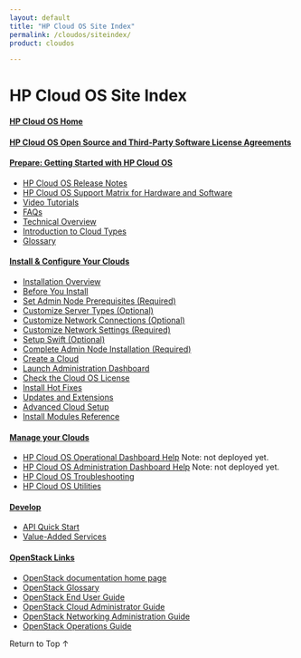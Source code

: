 ```yaml
---
layout: default
title: "HP Cloud OS Site Index"
permalink: /cloudos/siteindex/
product: cloudos

---
```


<a name="_top"> </a>

<script>

function PageRefresh {
onLoad="window.refresh"
}

PageRefresh();

</script>


# HP Cloud OS Site Index

#### [HP Cloud OS Home](/cloudos/)

#### [HP Cloud OS Open Source and Third-Party Software License Agreements](/cloudos/os-3rd-party-license-agreements/)

#### [Prepare: Getting Started with HP Cloud OS](/cloudos/prepare/)

 * [HP Cloud OS Release Notes](/cloudos/releasenotes/) 
 * [HP Cloud OS Support Matrix for Hardware and Software](/cloudos/prepare/supportmatrix/) 
 * [Video Tutorials](/cloudos/prepare/videos/) 
 * [FAQs](/cloudos/prepare/faqs/)  
 * [Technical Overview](/cloudos/prepare/overview/)  
 * [Introduction to Cloud Types](/cloudos/prepare/cloudtypes/) 
 * [Glossary](/cloudos/prepare/glossary/)

#### [Install &amp; Configure Your Clouds](/cloudos/install/)

 * [Installation Overview](/cloudos/install/overview/)
 * [Before You Install](/cloudos/install/before-you-install/)
 * [Set Admin Node Prerequisites (Required)](/cloudos/install/admin-node-prerequisites/)
 * [Customize Server Types (Optional)](/cloudos/install/customize-server-types/)
 * [Customize Network Connections (Optional)](/cloudos/install/customize-network-connections/)
 * [Customize Network Settings (Required)](/cloudos/install/customize-network-settings/)
 * [Setup Swift (Optional)](/cloudos/install/setup-swift/)
 * [Complete Admin Node Installation (Required)](/cloudos/install/complete-admin-node-installation/)
 * [Create a Cloud](/cloudos/install/create-cloud/) 
 * [Launch Administration Dashboard](/cloudos/install/launch-admin-dashboard/)
 * [Check the Cloud OS License](/cloudos/install/license/)
 * [Install Hot Fixes](/cloudos/install/hot-fixes/)
 * [Updates and Extensions](/cloudos/install/updates-and-extensions/)
 * [Advanced Cloud Setup](/cloudos/install/advanced-cloud-setup/)
 * [Install Modules Reference](/cloudos/install/install-modules-reference/)

#### [Manage your Clouds](/cloudos/manage/)

* [HP Cloud OS Operational Dashboard Help](http://docs.hpcloud.com/cloudos/operational-dashboard/index.htm)  Note: not deployed yet.
* [HP Cloud OS Administration Dashboard Help](http://docs.hpcloud.com/cloudos/admin-dashboard/index.htm)  Note: not deployed yet.
* [HP Cloud OS Troubleshooting](/cloudos/troubleshooting/) 
* [HP Cloud OS Utilities](/cloudos/utilities/)

#### [Develop](/cloudos/develop/)

 * [API Quick Start](/cloudos/api/quickstart/)
 * [Value-Added Services](/cloudos/api/services/)   
 
#### [OpenStack Links](/cloudos/openstack/)
 
 * [OpenStack documentation home page](http://docs.openstack.org/)
 * [OpenStack Glossary](http://docs.openstack.org/glossary/content/glossary.html)
 * [OpenStack End User Guide](http://docs.openstack.org/user-guide/content/index.html)
 * [OpenStack Cloud Administrator Guide](http://docs.openstack.org/trunk/openstack-compute/admin/content/index.html)
 * [OpenStack Networking Administration Guide](http://docs.openstack.org/trunk/openstack-network/admin/content/index.html)
 * [OpenStack Operations Guide](http://docs.openstack.org/trunk/openstack-ops/content/index.html)
 
<a href="#_top" style="padding:14px 0px 14px 0px; text-decoration: none;"> Return to Top &#8593; </a>
 